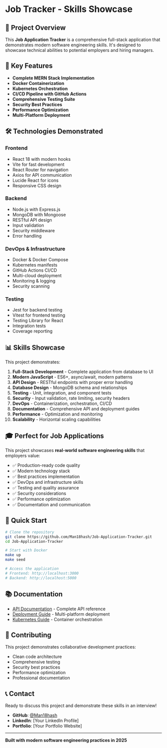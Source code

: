 # Job Tracker - Skills Showcase

## 🎯 Project Overview

This **Job Application Tracker** is a comprehensive full-stack application that demonstrates modern software engineering skills. It's designed to showcase technical abilities to potential employers and hiring managers.

## 🚀 Key Features

- **Complete MERN Stack Implementation**
- **Docker Containerization**
- **Kubernetes Orchestration**
- **CI/CD Pipeline with GitHub Actions**
- **Comprehensive Testing Suite**
- **Security Best Practices**
- **Performance Optimization**
- **Multi-Platform Deployment**

## 🛠️ Technologies Demonstrated

### Frontend
- React 18 with modern hooks
- Vite for fast development
- React Router for navigation
- Axios for API communication
- Lucide React for icons
- Responsive CSS design

### Backend
- Node.js with Express.js
- MongoDB with Mongoose
- RESTful API design
- Input validation
- Security middleware
- Error handling

### DevOps & Infrastructure
- Docker & Docker Compose
- Kubernetes manifests
- GitHub Actions CI/CD
- Multi-cloud deployment
- Monitoring & logging
- Security scanning

### Testing
- Jest for backend testing
- Vitest for frontend testing
- Testing Library for React
- Integration tests
- Coverage reporting

## 📊 Skills Showcase

This project demonstrates:

1. **Full-Stack Development** - Complete application from database to UI
2. **Modern JavaScript** - ES6+, async/await, modern patterns
3. **API Design** - RESTful endpoints with proper error handling
4. **Database Design** - MongoDB schema and relationships
5. **Testing** - Unit, integration, and component tests
6. **Security** - Input validation, rate limiting, security headers
7. **DevOps** - Containerization, orchestration, CI/CD
8. **Documentation** - Comprehensive API and deployment guides
9. **Performance** - Optimization and monitoring
10. **Scalability** - Horizontal scaling capabilities

## 🎓 Perfect for Job Applications

This project showcases **real-world software engineering skills** that employers value:

- ✅ Production-ready code quality
- ✅ Modern technology stack
- ✅ Best practices implementation
- ✅ DevOps and infrastructure skills
- ✅ Testing and quality assurance
- ✅ Security considerations
- ✅ Performance optimization
- ✅ Documentation and communication

## 🚀 Quick Start

```bash
# Clone the repository
git clone https://github.com/Man18hash/Job-Application-Tracker.git
cd Job-Application-Tracker

# Start with Docker
make up
make seed

# Access the application
# Frontend: http://localhost:3000
# Backend: http://localhost:5000
```

## 📚 Documentation

- [API Documentation](docs/API.md) - Complete API reference
- [Deployment Guide](docs/DEPLOYMENT.md) - Multi-platform deployment
- [Kubernetes Guide](k8s/README.md) - Container orchestration

## 🤝 Contributing

This project demonstrates collaborative development practices:
- Clean code architecture
- Comprehensive testing
- Security best practices
- Performance optimization
- Professional documentation

## 📞 Contact

Ready to discuss this project and demonstrate these skills in an interview!

- **GitHub**: [@Man18hash](https://github.com/Man18hash)
- **LinkedIn**: [Your LinkedIn Profile]
- **Portfolio**: [Your Portfolio Website]

---

**Built with modern software engineering practices in 2025**
